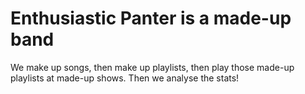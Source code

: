 # Enthusiastic Panter is a made-up band

We make up songs, then make up playlists, then play those made-up playlists at made-up shows. Then we analyse the stats!
